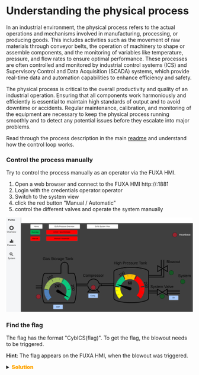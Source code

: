 # Understanding the physical process
In an industrial environment, the physical process refers to the actual operations and mechanisms involved in manufacturing, processing, or producing goods.
This includes activities such as the movement of raw materials through conveyor belts, the operation of machinery to shape or assemble components, and the monitoring of variables like temperature, pressure, and flow rates to ensure optimal performance.
These processes are often controlled and monitored by industrial control systems (ICS) and Supervisory Control and Data Acquisition (SCADA) systems, which provide real-time data and automation capabilities to enhance efficiency and safety.

The physical process is critical to the overall productivity and quality of an industrial operation.
Ensuring that all components work harmoniously and efficiently is essential to maintain high standards of output and to avoid downtime or accidents.
Regular maintenance, calibration, and monitoring of the equipment are necessary to keep the physical process running smoothly and to detect any potential issues before they escalate into major problems.

Read through the process description in the main [readme](../../README.md) and understand how the control loop works.

### Control the process manually
Try to control the process manually as an operator via the FUXA HMI.
1. Open a web browser and connect to the FUXA HMI http://<IP>:1881
1. Login with the credentials operator:operator
1. Switch to the system view
1. click the red button "Manual / Automatic"
1. control the different valves and operate the system manually

![FUXA system view](doc/fuxa.png)

### Find the flag
The flag has the format "CybICS(flag)".
To get the flag, the blowout needs to be triggered.

**Hint**: The flag appears on the FUXA HMI, when the blowout was triggered.
<details>
  <summary><strong><span style="color:orange;font-weight: 900">Solution</span></strong></summary>
  After login on the FUXA dashboard switch to the "System" view.
  By closing the "System Valve" (SV) and enabling the Compressor (C),
  the pressure is rising.
  After a certain time, the pressure in the High Pressure Tank (HTB)
  gets a critical level and the Blowout (BO) will be opened.


  ##
  :anger: Flag: CybICS(Bl0w0ut)
  ![Flag OpenPLC Password](doc/flag.png)
</details>

